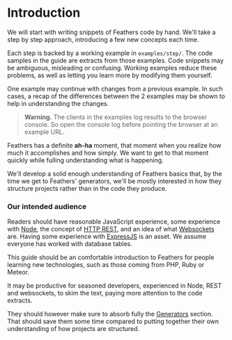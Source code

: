 # Introduction

We will start with writing snippets of Feathers code by hand.
We'll take a step by step approach, introducing a few new concepts each time.

Each step is backed by a working example in `examples/step/`.
The code samples in the guide are extracts from those examples.
Code snippets may be ambiguous, misleading or confusing.
Working examples reduce these problems,
as well as letting you learn more by modifying them yourself.

One example may continue with changes from a previous example.
In such cases, a recap of the differences between the 2 examples may be shown
to help in understanding the changes.

> **Warning.** The clients in the examples log results to the browser console.
So open the console log before pointing the browser at an example URL.

Feathers has a definite **ah-ha** moment,
that moment when you realize how much it accomplishes and how simply.
We want to get to that moment quickly while fulling understanding what is happening.

We'll develop a solid enough understanding of Feathers basics that,
by the time we get to Feathers' generators,
we'll be mostly interested in how they structure projects rather than in the code they produce.

### Our intended audience

Readers should have reasonable JavaScript experience, some experience with
[Node](https://nodejs.org/en/),
the concept of [HTTP REST](http://rest.elkstein.org/),
and an idea of what [Websockets](https://www.html5rocks.com/en/tutorials/websockets/basics/) are.
Having some experience with [ExpressJS](http://expressjs.com/) is an asset.
We assume everyone has worked with database tables.

This guide should be an comfortable introduction to Feathers for people learning new technologies,
such as those coming from PHP, Ruby or Meteor.

It may be productive for seasoned developers, experienced in Node, REST and websockets,
to skim the text, paying more attention to the code extracts.

They should however make sure to absorb fully the [Generators](../generators/readme.md) section.
That should save them some time compared to putting together
their own understanding of how projects are structured.
